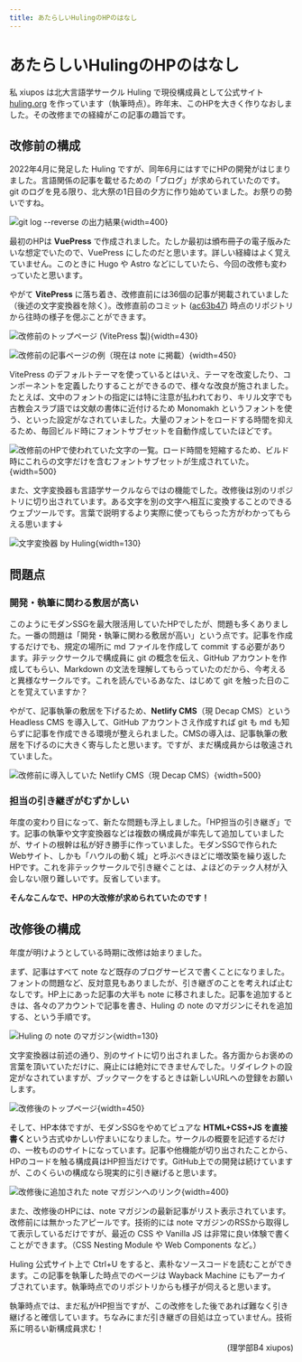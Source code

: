 ```yaml
---
title: あたらしいHulingのHPのはなし
---
```


# あたらしいHulingのHPのはなし

私 xiupos は北大言語学サークル Huling で現役構成員として公式サイト [huling.org](https://huling.org/) を作っています（執筆時点）。昨年末、このHPを大きく作りなおしました。その改修までの経緯がこの記事の趣旨です。

## 改修前の構成

2022年4月に発足した Huling ですが、同年6月にはすでにHPの開発がはじまりました。言語関係の記事を載せるための「ブログ」が求められていたのです。git のログを見る限り、北大祭の1日目の夕方に作り始めていました。お祭りの勢いですね。

![git log --reverse の出力結果](https://assets.st-note.com/img/1733889078-3Mpz2NrsFo1ygO9KJ5Ca4PWY.png?width=4000&height=4000&fit=bounds&format=jpg&quality=90){width=400}

最初のHPは **VuePress** で作成されました。たしか最初は頒布冊子の電子版みたいな想定でいたので、VuePress にしたのだと思います。詳しい経緯はよく覚えていません。このときに Hugo や Astro などにしていたら、今回の改修も変わっていたと思います。

やがて **VitePress** に落ち着き、改修直前には36個の記事が掲載されていました（後述の文字変換器を除く）。改修直前のコミット ([ac63b47](https://github.com/hulinguistics/huling/tree/ac63b47)) 時点のリポジトリから往時の様子を偲ぶことができます。

![改修前のトップページ (VitePress 製)](https://assets.st-note.com/img/1733905730-N1qdKkYFEauIxR8elUzr4MGH.png?width=4000&height=4000&fit=bounds&format=jpg&quality=90){width=430}

![改修前の記事ページの例（現在は note に掲載）](https://assets.st-note.com/img/1733906139-A13Vx8WvwLQGnqEaNry4oe0R.png?width=4000&height=4000&fit=bounds&format=jpg&quality=90){width=450}

VitePress のデフォルトテーマを使っているとはいえ、テーマを改変したり、コンポーネントを定義したりすることができるので、様々な改良が施されました。たとえば、文中のフォントの指定には特に注意が払われており、キリル文字でも古教会スラブ語では文献の書体に近付けるため Monomakh というフォントを使う、といった設定がなされていました。大量のフォントをロードする時間を抑えるため、毎回ビルド時にフォントサブセットを自動作成していたほどです。

![改修前のHPで使われていた文字の一覧。ロード時間を短縮するため、ビルド時にこれらの文字だけを含むフォントサブセットが生成されていた。](https://assets.st-note.com/img/1733907570-e6IrUx3jWQiHXytgwldZRmuV.png?width=4000&height=4000&fit=bounds&format=jpg&quality=90){width=500}

また、文字変換器も言語学サークルならではの機能でした。改修後は別のリポジトリに切り出されています。ある文字を別の文字へ相互に変換することのできるウェブツールです。言葉で説明するより実際に使ってもらった方がわかってもらえる思います↓

![文字変換器 by Huling](https://api.qrserver.com/v1/create-qr-code/?size=300x300&data=https://hulinguistics.github.io/conv/){width=130}

## 問題点

### 開発・執筆に関わる敷居が高い

このようにモダンSSGを最大限活用していたHPでしたが、問題も多くありました。一番の問題は「開発・執筆に関わる敷居が高い」という点です。記事を作成するだけでも、規定の場所に md ファイルを作成して commit する必要があります。非テックサークルで構成員に git の概念を伝え、GitHub アカウントを作成してもらい、Markdown の文法を理解してもらっていたのだから、今考えると異様なサークルです。これを読んでいるあなた、はじめて git を触った日のことを覚えていますか？

やがて、記事執筆の敷居を下げるため、**Netlify CMS**（現 Decap CMS）という Headless CMS を導入して、GitHub アカウントさえ作成すれば git も md も知らずに記事を作成できる環境が整えられました。CMSの導入は、記事執筆の敷居を下げるのに大きく寄与したと思います。ですが、まだ構成員からは敬遠されていました。

![改修前に導入していた Netlify CMS（現 Decap CMS）](https://assets.st-note.com/img/1733909201-ukb8IW2cBMzHNOgraPn3TQpE.png?width=4000&height=4000&fit=bounds&format=jpg&quality=90){width=500}

### 担当の引き継ぎがむずかしい

年度の変わり目になって、新たな問題も浮上しました。「HP担当の引き継ぎ」です。記事の執筆や文字変換器などは複数の構成員が率先して追加していましたが、サイトの根幹は私が好き勝手に作っていました。モダンSSGで作られたWebサイト、しかも「ハウルの動く城」と呼ぶべきほどに増改築を繰り返したHPです。これを非テックサークルで引き継ぐことは、よほどのテック人材が入会しない限り難しいです。反省しています。

**そんなこんなで、HPの大改修が求められていたのです！**

## 改修後の構成

年度が明けようとしている時期に改修は始まりました。

まず、記事はすべて note など既存のブログサービスで書くことになりました。フォントの問題など、反対意見もありましたが、引き継ぎのことを考えれば止むなしです。HP上にあった記事の大半も note に移されました。記事を追加するときは、各々のアカウントで記事を書き、Huling の note のマガジンにそれを追加する、という手順です。

![Huling の note のマガジン](https://api.qrserver.com/v1/create-qr-code/?size=300x300&data=https://note.com/huling/m/m8a70e16198cc){width=130}

文字変換器は前述の通り、別のサイトに切り出されました。各方面からお褒めの言葉を頂いていただけに、廃止には絶対にできませんでした。リダイレクトの設定がなされていますが、ブックマークをするときは新しいURLへの登録をお願いします。

![改修後のトップページ](https://assets.st-note.com/img/1733912625-Auy1pKBmn0NYLCPOVqwGr5zv.png?width=4000&height=4000&fit=bounds&format=jpg&quality=90){width=450}

そして、HP本体ですが、モダンSSGをやめてピュアな **HTML+CSS+JS を直接書く**という古式ゆかしい佇まいになりました。サークルの概要を記述するだけの、一枚もののサイトになっています。記事や他機能が切り出されたことから、HPのコードを触る構成員はHP担当だけです。GitHub上での開発は続けていますが、このくらいの構成なら現実的に引き継げると思います。

![改修後に追加された note マガジンへのリンク](https://assets.st-note.com/img/1733915399-Nx854L6YSMjnhIFBAWDeGC0V.png?width=4000&height=4000&fit=bounds&format=jpg&quality=90){width=400}

また、改修後のHPには、note マガジンの最新記事がリスト表示されています。改修前には無かったアピールです。技術的には note マガジンのRSSから取得して表示しているだけですが、最近の CSS や Vanilla JS は非常に良い体験で書くことができます。（CSS Nesting Module や Web Components など。）

Huling 公式サイト上で Ctrl+U をすると、素朴なソースコードを読むことができます。この記事を執筆した時点でのページは Wayback Machine にもアーカイブされています。執筆時点でのリポジトリからも様子が伺えると思います。

執筆時点では、まだ私がHP担当ですが、この改修をした後であれば難なく引き継げると確信しています。ちなみにまだ引き継ぎの目処は立っていません。技術系に明るい新構成員求む！

<p style="text-align: right;">
(理学部B4 xiupos)
</p>
